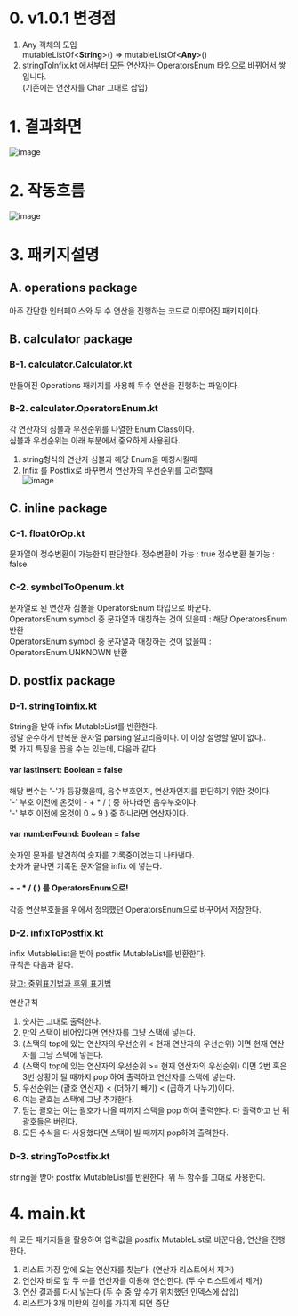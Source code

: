 # 0. v1.0.1 변경점
1. Any 객체의 도입                
mutableListOf\<**String**\>() => mutableListOf\<**Any**\>()                
2. stringToInfix.kt 에서부터 모든 연산자는 OperatorsEnum 타입으로 바뀌어서 쌓입니다.               
(기존에는 연산자를 Char 그대로 삽입)

# 1. 결과화면

![image](https://github.com/spartaCoding-2-4/ch2.SoonYong/assets/47583083/ee774188-2ed7-4552-a03a-4a357db43dab)

# 2. 작동흐름

![image](https://github.com/spartaCoding-2-4/ch2.SoonYong/assets/47583083/9af1c58a-23ff-40a4-a242-4b8f910f9f4b)

# 3. 패키지설명

## A. operations package
아주 간단한 인터페이스와 두 수 연산을 진행하는 코드로 이루어진 패키지이다.

## B. calculator package
### B-1. calculator.Calculator.kt
만들어진 Operations 패키지를 사용해 두수 연산을 진행하는 파일이다.

### B-2. calculator.OperatorsEnum.kt
각 연산자의 심볼과 우선순위를 나열한 Enum Class이다.               
심볼과 우선순위는 아래 부분에서 중요하게 사용된다.              
1. string형식의 연산자 심볼과 해당 Enum을 매칭시킬때              
2. Infix 를 Postfix로 바꾸면서 연산자의 우선순위를 고려할때              
![image](https://github.com/spartaCoding-2-4/ch2.SoonYong/assets/47583083/eb696501-7c98-4c86-bce6-481f75234b4f)

## C. inline package

### C-1. floatOrOp.kt
문자열이 정수변환이 가능한지 판단한다.
정수변환이 가능 : true
정수변환 불가능 : false

### C-2. symbolToOpenum.kt
문자열로 된 연산자 심볼을 OperatorsEnum 타입으로 바꾼다.              
OperatorsEnum.symbol 중 문자열과 매칭하는 것이 있을때 : 해당 OperatorsEnum 반환              
OperatorsEnum.symbol 중 문자열과 매칭하는 것이 없을때 : OperatorsEnum.UNKNOWN 반환              

## D. postfix package
### D-1. stringToinfix.kt
String을 받아 infix MutableList를 반환한다.           
정말 순수하게 반복문 문자열 parsing 알고리즘이다. 이 이상 설명할 말이 없다..            
몇 가지 특징을 꼽을 수는 있는데, 다음과 같다.            
#### var lastInsert: Boolean = false
해당 변수는 '-'가 등장했을때, 음수부호인지, 연산자인지를 판단하기 위한 것이다.            
'-' 부호 이전에 온것이 - + * / ( 중 하나라면 음수부호이다.            
'-' 부호 이전에 온것이 0 ~ 9 ) 중 하나라면 연산자이다.            
#### var numberFound: Boolean = false
숫자인 문자를 발견하여 숫자를 기록중이었는지 나타낸다.            
숫자가 끝나면 기록된 문자열을 infix 에 넣는다.            
#### + - * / ( ) 를 OperatorsEnum으로!
각종 연산부호들을 위에서 정의했던 OperatorsEnum으로 바꾸어서 저장한다.

### D-2. infixToPostfix.kt
infix MutableList을 받아 postfix MutableList를 반환한다.           
규칙은 다음과 같다.

[참고: 중위표기법과 후위 표기법](https://todaycode.tistory.com/73)

연산규칙
1. 숫자는 그대로 출력한다.
2. 만약 스택이 비어있다면 연산자를 그냥 스택에 넣는다.
3. (스택의 top에 있는 연산자의 우선순위 < 현재 연산자의 우선순위) 이면 현재 연산자를 그냥 스택에 넣는다.
4. (스택의 top에 있는 연산자의 우선순위 >= 현재 연산자의 우선순위) 이면 2번 혹은 3번 상황이 될 때까지 pop 하여 출력하고 연산자를 스택에 넣는다.
5. 우선순위는 (괄호 연산자) < (더하기 빼기) < (곱하기 나누기)이다.
6. 여는 괄호는 스택에 그냥 추가한다.
7. 닫는 괄호는 여는 괄호가 나올 때까지 스택을 pop 하여 출력한다. 다 출력하고 난 뒤 괄호들은 버린다.
8. 모든 수식을 다 사용했다면 스택이 빌 때까지 pop하여 출력한다.

### D-3. stringToPostfix.kt
string을 받아 postfix MutableList를 반환한다.
위 두 함수를 그대로 사용한다.

# 4. main.kt
위 모든 패키지들을 활용하여 입력값을 postfix MutableList로 바꾼다음, 연산을 진행한다.           
1. 리스트 가장 앞에 오는 연산자를 찾는다. (연산자 리스트에서 제거)
2. 연산자 바로 앞 두 수를 연산자를 이용해 연산한다. (두 수 리스트에서 제거)
3. 연산 결과를 다시 넣는다 (두 수 중 앞 수가 위치했던 인덱스에 삽입)
4. 리스트가 3개 미만의 길이를 가지게 되면 중단
